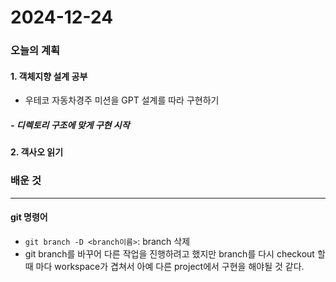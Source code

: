 # 2024-12-24

### 오늘의 계획

#### 1. 객체지향 설계 공부
- 우테코 자동차경주 미션을 GPT 설계를 따라 구현하기

##### - 디렉토리 구조에 맞게 구현 시작

#### 2. 객사오 읽기


### 배운 것
---

#### git 명령어
- `git branch -D <branch이름>`: branch 삭제
- git branch를 바꾸어 다른 작업을 진행하려고 했지만 branch를 다시 checkout 할 때 마다 workspace가 겹쳐서 아예 다른 project에서 구현을 해야될 것 같다.